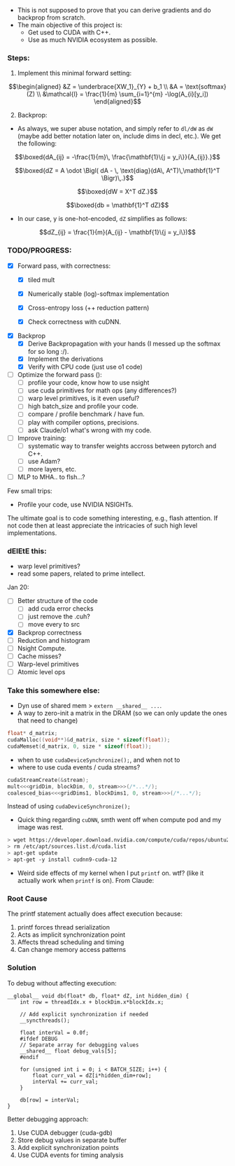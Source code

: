 * This is not supposed to prove that you can derive gradients and do backprop from scratch. 
* The main objective of this project is:
    * Get used to CUDA with C++.
    * Use as much NVIDIA ecosystem as possible.

### Steps:

1. Implement this minimal forward setting:

```math
\begin{aligned}
&Z = \underbrace{XW_1}_{Y} + b_1 \\
&A = \text{softmax}(Z) \\
&\mathcal{l} = \frac{1}{m} \sum_{i=1}^{m} -\log(A_{i}[y_i])
\end{aligned}
```


2. Backprop:

* As always, we super abuse notation, and simply refer to `dl/dW` as `dW` (maybe add better notation later on, include dims in decl, etc.). We get the following:


```math
\boxed{dA_{ij} = -\frac{1}{m}\, \frac{\mathbf{1}\{j = y_i\}}{A_{ij}}.}
```

```math
\boxed{dZ = A \odot \Bigl( dA - \, \text{diag}(dA\, A^T)\,\mathbf{1}^T \Bigr)\,.}
```
```math
\boxed{dW = X^T dZ.}
```
```math
\boxed{db = \mathbf{1}^T dZ}
```

* In our case, y is one-hot-encoded, `dZ` simplifies as follows:

```math
dZ_{ij} = \frac{1}{m}(A_{ij} - \mathbf{1}\{j = y_i\})
```

### TODO/PROGRESS:

- [x] Forward pass, with correctness:
    - [x] tiled mult
    - [x] Numerically stable (log)-softmax implementation
    - [x] Cross-entropy loss (++ reduction pattern)
    - [x] Check correctness with cuDNN.


- [x] Backprop 
    - [x] Derive Backpropagation with your hands (I messed up the softmax for so long :/).
    - [x] Implement the derivations 
    - [x] Verify with CPU code (just use o1 code) 

- [ ] Optimize the forward pass ():
    - [ ] profile your code, know how to use nsight 
    - [ ] use cuda primitives for math ops (any differences?)
    - [ ] warp level primitives, is it even useful?
    - [ ] high batch_size and profile your code. 
    - [ ] compare / profile benchmark / have fun.
    - [ ] play with compiler options, precisions. 
    - [ ] ask Claude/o1 what's wrong with my code. 

- [ ] Improve training:
    - [ ] systematic way to transfer weights accross between pytorch and C++.
    - [ ] use Adam?
    - [ ] more layers, etc.

- [ ] MLP to MHA.. to flsh...?

Few small trips:
* Profile your code, use NVIDIA NSIGHTs.

The ultimate goal is to code something interesting, e.g., flash attention. If not code then at least appreciate the intricacies of such high level implementations.

### dElEtE this:

* warp level primitives?
* read some papers, related to prime intellect.

Jan 20:

- [ ] Better structure of the code 
    - [ ] add cuda error checks
    - [ ] just remove the .cuh?
    - [ ] move every to src

- [x] Backprop correctness
- [ ] Reduction and histogram
- [ ] Nsight Compute.
- [ ] Cache misses?
- [ ] Warp-level primitives
- [ ] Atomic level ops

### Take this somewhere else:

- Dyn use of shared mem > `extern __shared__ ...`.
- A way to zero-init a matrix in the DRAM (so we can only update the ones that need to change)

```Cpp
float* d_matrix;
cudaMalloc((void**)&d_matrix, size * sizeof(float));
cudaMemset(d_matrix, 0, size * sizeof(float));
```
- when to use `cudaDeviceSynchronize();`, and when not to
- where to use cuda events / cuda streams? 

```Cpp
cudaStreamCreate(&stream);
mult<<<gridDim, blockDim, 0, stream>>>(/*...*/);
coalesced_bias<<<gridDims1, blockDims1, 0, stream>>>(/*...*/);
```

Instead of using `cudaDeviceSynchronize();`


* Quick thing regarding `cuDNN`, smth went off when compute pod and my image was rest.

```bash
> wget https://developer.download.nvidia.com/compute/cuda/repos/ubuntu2004/x86_64/cuda-keyring_1.1-1_all.deb
> rm /etc/apt/sources.list.d/cuda.list
> apt-get update
> apt-get -y install cudnn9-cuda-12
```



* Weird side effects of my kernel when I put `printf` on. wtf? (like it actually work when `printf` is on). From Claude:


### Root Cause
The printf statement actually does affect execution because:
1. printf forces thread serialization
2. Acts as implicit synchronization point
3. Affects thread scheduling and timing
4. Can change memory access patterns

### Solution
To debug without affecting execution:
```cuda-cpp
__global__ void db(float* db, float* dZ, int hidden_dim) {
    int row = threadIdx.x + blockDim.x*blockIdx.x;
    
    // Add explicit synchronization if needed
    __syncthreads();
    
    float interVal = 0.0f;
    #ifdef DEBUG
    // Separate array for debugging values
    __shared__ float debug_vals[5];
    #endif
    
    for (unsigned int i = 0; i < BATCH_SIZE; i++) {
        float curr_val = dZ[i*hidden_dim+row];
        interVal += curr_val;
    }
    
    db[row] = interVal;
}
```

Better debugging approach:
1. Use CUDA debugger (cuda-gdb)
2. Store debug values in separate buffer
3. Add explicit synchronization points
4. Use CUDA events for timing analysis